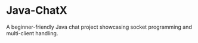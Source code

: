 # Java-ChatX
A beginner-friendly Java chat project showcasing socket programming and multi-client handling.
